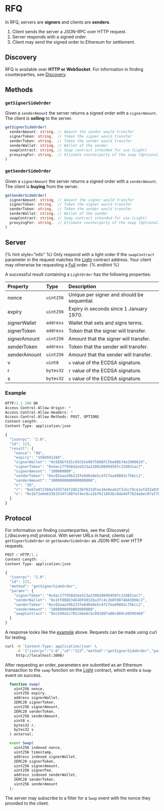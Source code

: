 # RFQ

In RFQ, servers are **signers** and clients are **senders**.

1. Client sends the server a JSON-RPC over HTTP request.
2. Server responds with a signed order.
3. Client may send the signed order to Ethereum for settlement.

## Discovery

RFQ is available over **HTTP or WebSocket**. For information in finding counterparties, see [Discovery](discovery.md).

## Methods

### `getSignerSideOrder`

Given a `senderAmount` the server returns a signed order with a `signerAmount`. The client is **selling** to the server.

```typescript
getSignerSideOrder(
  senderAmount: string, // Amount the sender would transfer
  signerToken: string,  // Token the signer would transfer
  senderToken: string,  // Token the sender would transfer
  senderWallet: string, // Wallet of the sender
  swapContract: string, // Swap contract intended for use (Light)
  proxyingFor: string,  // Ultimate counterparty of the swap (Optional)
)
```

### `getSenderSideOrder`

Given a `signerAmount` the server returns a signed order with a `senderAmount`. The client is **buying** from the server.

```typescript
getSenderSideOrder(
  signerAmount: string, // Amount the signer would transfer
  signerToken: string,  // Token the signer would transfer
  senderToken: string,  // Token the sender would transfer
  senderWallet: string, // Wallet of the sender
  swapContract: string, // Swap contract intended for use (Light)
  proxyingFor: string,  // Ultimate counterparty of the swap (Optional)
)
```

## Server

{% hint style="info" %}
Only respond with a light order if the `swapContract` parameter in the request matches the [Light](https://github.com/airswap/airswap-docs/tree/2515c986727706105a3e5ebabb8cfa6df455cbb0/contract-deployments.md) contract address. Your client may otherwise be requesting a [Full](https://github.com/airswap/airswap-docs/tree/2515c986727706105a3e5ebabb8cfa6df455cbb0/technology/full.md) order.
{% endhint %}

A successful result containing a `LightOrder` has the following properties:

| Property | Type | Description |
| :--- | :--- | :--- |
| nonce | `uint256` | Unique per signer and should be sequential. |
| expiry | `uint256` | Expiry in seconds since 1 January 1970. |
| signerWallet | `address` | Wallet that sets and signs terms. |
| signerToken | `address` | Token that the signer will transfer. |
| signerAmount | `uint256` | Amount that the signer will transfer. |
| senderToken | `address` | Token that the sender will transfer. |
| senderAmount | `uint256` | Amount that the sender will transfer. |
| v | `uint8` | `v` value of the ECDSA signature. |
| r | `bytes32` | `r` value of the ECDSA signature. |
| s | `bytes32` | `s` value of the ECDSA signature. |

### Example

```javascript
HTTP/1.1 200 OK
Access-Control-Allow-Origin: *
Access-Control-Allow-Headers: *
Access-Control-Allow-Methods: POST, OPTIONS
Content-Length: ...
Content-Type: application/json

{
  "jsonrpc": "2.0",
  "id": 123,
  "result": {
    "nonce": "99",
    "expiry": "1566941284",
    "signerWallet": "0x5E6bfd15c85C62e96f5888FCFbe88b74e298862d",
    "signerToken": "0xdac17f958d2ee523a2206206994597c13d831ec7",
    "signerAmount": "100000000",
    "senderToken": "0xc02aaa39b223fe8d0a0e5c4f27ead9083c756cc2",
    "senderAmount": "1000000000000000000",
    "v": "28",
    "r": "0x67e0723b0afd357d4f28523bf633dfee16e0eab2f3cbcf8ce1afd32a035d2764",
    "s": "0x1b71e6e633b3334fc88faf4ec0ca1b7611883bc0de4df7024abec07af78b97c3"
  }
}
```

## Protocol

For information on finding counterparties, see the \(Discovery\)\[./discovery.md\] protocol. With server URLs in hand, clients call `getSignerSideOrder` or `getSenderSideOrder` as JSON-RPC over HTTP requests.

```javascript
POST / HTTP/1.1
Content-Length: ...
Content-Type: application/json

{
  "jsonrpc": "2.0",
  "id": 123,
  "method": "getSignerSideOrder",
  "params": {
    "signerToken": "0xdac17f958d2ee523a2206206994597c13d831ec7",
    "senderWallet": "0x1FF808E34E4DF60326a3fc4c2b0F80748A3D60c2",
    "senderToken": "0xc02aaa39b223fe8d0a0e5c4f27ead9083c756cc2",
    "senderAmount": "1000000000000000000",
    "swapContract": "0xc549a5c701cb6e6cbc091007a80c089c49595468"
  }
}
```

A response looks like the [example](request-for-quote.md#example) above. Requests can be made using curl for testing.

```bash
curl -H 'Content-Type: application/json' \
     -d '{"jsonrpc":"2.0","id":"123","method":"getSignerSideOrder","params":{"signerToken":"0xdac17f958d2ee523a2206206994597c13d831ec7","senderWallet":"0x1FF808E34E4DF60326a3fc4c2b0F80748A3D60c2","senderToken":"0xc02aaa39b223fe8d0a0e5c4f27ead9083c756cc2","senderAmount":"1000000000000000000","swapContract":"0xc549a5c701cb6e6cbc091007a80c089c49595468"}}' \
     http://localhost:3000/
```

After requesting an order, parameters are submitted as an Ethereum transaction to the `swap` function on the [Light](https://docs.airswap.io/contract-deployments) contract, which emits a `Swap` event on success.

```javascript
  function swap(
    uint256 nonce,
    uint256 expiry,
    address signerWallet,
    IERC20 signerToken,
    uint256 signerAmount,
    IERC20 senderToken,
    uint256 senderAmount,
    uint8 v,
    bytes32 r,
    bytes32 s
  ) external;
```

```javascript
  event Swap(
    uint256 indexed nonce,
    uint256 timestamp,
    address indexed signerWallet,
    IERC20 signerToken,
    uint256 signerAmount,
    uint256 signerFee,
    address indexed senderWallet,
    IERC20 senderToken,
    uint256 senderAmount
  );
```

The server may subscribe to a filter for a `Swap` event with the nonce they provided to the client.

